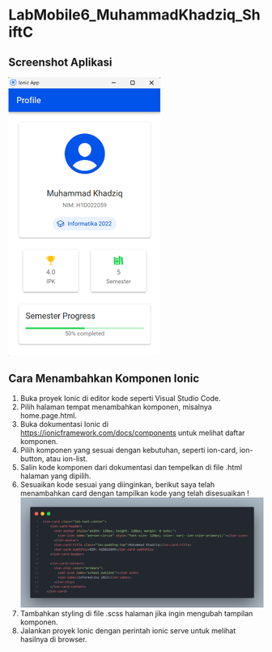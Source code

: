 # LabMobile6_MuhammadKhadziq_ShiftC
## Screenshot Aplikasi
<img src="gambar1.png" alt="Gambar aplikasi" width="300"/>

## Cara Menambahkan Komponen Ionic
1. Buka proyek Ionic di editor kode seperti Visual Studio Code.
2. Pilih halaman tempat menambahkan komponen, misalnya home.page.html.
3. Buka dokumentasi Ionic di https://ionicframework.com/docs/components untuk melihat daftar komponen.
4. Pilih komponen yang sesuai dengan kebutuhan, seperti ion-card, ion-button, atau ion-list.
5. Salin kode komponen dari dokumentasi dan tempelkan di file .html halaman yang dipilih.
6. Sesuaikan kode sesuai yang diinginkan, berikut saya telah menambahkan card dengan tampilkan kode yang telah disesuaikan
!![screenshot kode](gambar2.png)
7. Tambahkan styling di file .scss halaman jika ingin mengubah tampilan komponen.
8. Jalankan proyek Ionic dengan perintah ionic serve untuk melihat hasilnya di browser.

